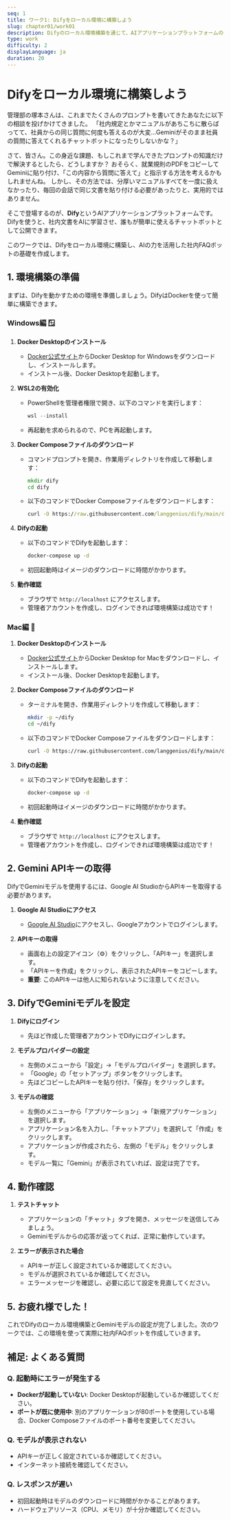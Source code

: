 ```yaml
---
seq: 1
title: ワーク1: Difyをローカル環境に構築しよう
slug: chapter01/work01
description: Difyのローカル環境構築を通じて、AIアプリケーションプラットフォームの基本を理解する
type: work
difficulty: 2
displayLanguage: ja
duration: 20
---
```


# Difyをローカル環境に構築しよう 

管理部の塚本さんは、これまでたくさんのプロンプトを書いてきたあなたに以下の相談を投げかけてきました。
「社内規定とかマニュアルがあちこちに散らばってて、社員からの同じ質問に何度も答えるのが大変...Geminiがそのまま社員の質問に答えてくれるチャットボットになったりしないかな？」

さて、皆さん。この身近な課題、もしこれまで学んできたプロンプトの知識だけで解決するとしたら、どうしますか？
おそらく、就業規則のPDFをコピーしてGeminiに貼り付け、「この内容から質問に答えて」と指示する方法を考えるかもしれませんね。
しかし、その方法では、分厚いマニュアルすべてを一度に扱えなかったり、毎回の会話で同じ文書を貼り付ける必要があったりと、実用的ではありません。

そこで登場するのが、**Dify**というAIアプリケーションプラットフォームです。Difyを使うと、社内文書をAIに学習させ、誰もが簡単に使えるチャットボットとして公開できます。

このワークでは、Difyをローカル環境に構築し、AIの力を活用した社内FAQボットの基礎を作成します。

## 1. 環境構築の準備

まずは、Difyを動かすための環境を準備しましょう。DifyはDockerを使って簡単に構築できます。

### Windows編 🪟

1. **Docker Desktopのインストール**
   - [Docker公式サイト](https://www.docker.com/products/docker-desktop)からDocker Desktop for Windowsをダウンロードし、インストールします。
   - インストール後、Docker Desktopを起動します。

2. **WSL2の有効化**
   - PowerShellを管理者権限で開き、以下のコマンドを実行します：
     ```powershell
     wsl --install
     ```
   - 再起動を求められるので、PCを再起動します。

3. **Docker Composeファイルのダウンロード**
   - コマンドプロンプトを開き、作業用ディレクトリを作成して移動します：
     ```cmd
     mkdir dify
     cd dify
     ```
   - 以下のコマンドでDocker Composeファイルをダウンロードします：
     ```cmd
     curl -O https://raw.githubusercontent.com/langgenius/dify/main/docker/docker-compose.yaml
     ```

4. **Difyの起動**
   - 以下のコマンドでDifyを起動します：
     ```cmd
     docker-compose up -d
     ```
   - 初回起動時はイメージのダウンロードに時間がかかります。

5. **動作確認**
   - ブラウザで `http://localhost` にアクセスします。
   - 管理者アカウントを作成し、ログインできれば環境構築は成功です！

### Mac編 🍎

1. **Docker Desktopのインストール**
   - [Docker公式サイト](https://www.docker.com/products/docker-desktop)からDocker Desktop for Macをダウンロードし、インストールします。
   - インストール後、Docker Desktopを起動します。

2. **Docker Composeファイルのダウンロード**
   - ターミナルを開き、作業用ディレクトリを作成して移動します：
     ```bash
     mkdir -p ~/dify
     cd ~/dify
     ```
   - 以下のコマンドでDocker Composeファイルをダウンロードします：
     ```bash
     curl -O https://raw.githubusercontent.com/langgenius/dify/main/docker/docker-compose.yaml
     ```

3. **Difyの起動**
   - 以下のコマンドでDifyを起動します：
     ```bash
     docker-compose up -d
     ```
   - 初回起動時はイメージのダウンロードに時間がかかります。

4. **動作確認**
   - ブラウザで `http://localhost` にアクセスします。
   - 管理者アカウントを作成し、ログインできれば環境構築は成功です！

## 2. Gemini APIキーの取得

DifyでGeminiモデルを使用するには、Google AI StudioからAPIキーを取得する必要があります。

1. **Google AI Studioにアクセス**
   - [Google AI Studio](https://aistudio.google.com/)にアクセスし、Googleアカウントでログインします。

2. **APIキーの取得**
   - 画面右上の設定アイコン（⚙️）をクリックし、「APIキー」を選択します。
   - 「APIキーを作成」をクリックし、表示されたAPIキーをコピーします。
   - **重要**: このAPIキーは他人に知られないように注意してください。

## 3. DifyでGeminiモデルを設定

1. **Difyにログイン**
   - 先ほど作成した管理者アカウントでDifyにログインします。

2. **モデルプロバイダーの設定**
   - 左側のメニューから「設定」→「モデルプロバイダー」を選択します。
   - 「Google」の「セットアップ」ボタンをクリックします。
   - 先ほどコピーしたAPIキーを貼り付け、「保存」をクリックします。

3. **モデルの確認**
   - 左側のメニューから「アプリケーション」→「新規アプリケーション」を選択します。
   - アプリケーション名を入力し、「チャットアプリ」を選択して「作成」をクリックします。
   - アプリケーションが作成されたら、左側の「モデル」をクリックします。
   - モデル一覧に「Gemini」が表示されていれば、設定は完了です。

## 4. 動作確認

1. **テストチャット**
   - アプリケーションの「チャット」タブを開き、メッセージを送信してみましょう。
   - Geminiモデルからの応答が返ってくれば、正常に動作しています。

2. **エラーが表示された場合**
   - APIキーが正しく設定されているか確認してください。
   - モデルが選択されているか確認してください。
   - エラーメッセージを確認し、必要に応じて設定を見直してください。

## 5. お疲れ様でした！

これでDifyのローカル環境構築とGeminiモデルの設定が完了しました。次のワークでは、この環境を使って実際に社内FAQボットを作成していきます。

## 補足: よくある質問

### Q. 起動時にエラーが発生する
- **Dockerが起動していない**: Docker Desktopが起動しているか確認してください。
- **ポートが既に使用中**: 別のアプリケーションが80ポートを使用している場合、Docker Composeファイルのポート番号を変更してください。

### Q. モデルが表示されない
- APIキーが正しく設定されているか確認してください。
- インターネット接続を確認してください。

### Q. レスポンスが遅い
- 初回起動時はモデルのダウンロードに時間がかかることがあります。
- ハードウェアリソース（CPU、メモリ）が十分か確認してください。

